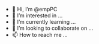 - 👋 Hi, I’m @empPC
- 👀 I’m interested in ...
- 🌱 I’m currently learning ...
- 💞️ I’m looking to collaborate on ...
- 📫 How to reach me ...

<!---
empPC/empPC is a ✨ special ✨ repository because its `README.md` (this file) appears on your GitHub profile.
You can click the Preview link to take a look at your changes.
--->
